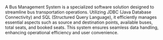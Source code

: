 A Bus Management System is a specialized software solution designed to streamline bus transportation operations. Utilizing JDBC (Java Database Connectivity) and SQL (Structured Query Language), it efficiently manages essential aspects such as source and destination points, available buses, total seats, and booked seats. This system ensures seamless data handling, enhancing operational efficiency and user convenience.
